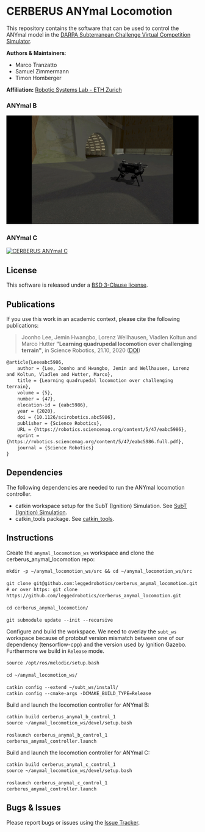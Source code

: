 # CERBERUS ANYmal Locomotion
This repository contains the software that can be used to control the ANYmal model in the  [DARPA Subterranean Challenge Virtual Competition Simulator](https://github.com/osrf/subt/wiki).

**Authors & Maintainers**:
  * Marco Tranzatto
  * Samuel Zimmermann
  * Timon Homberger

**Affiliation:** [Robotic Systems Lab - ETH Zurich](https://rsl.ethz.ch/the-lab.html)
### ANYmal B
[![CERBERUS ANYmal B](doc/cerberus_anymal_b.gif)](doc/cerberus_anymal_b.gif)
### ANYmal C
[![CERBERUS ANYmal C](doc/cerberus_anymal_c.gif)](doc/cerberus_anymal_c.gif)

## License
This software is released under a [BSD 3-Clause license](LICENSE).

## Publications
If you use this work in an academic context, please cite the following publications:

> Joonho Lee,  Jemin Hwangbo,  Lorenz Wellhausen,  Vladlen Koltun and Marco Hutter
> **"Learning quadrupedal locomotion over challenging terrain"**,
> in Science Robotics, 21.10, 2020 ([DOI](https://robotics.sciencemag.org/content/5/47/eabc5986))

    @article{Leeeabc5986,
  	    author = {Lee, Joonho and Hwangbo, Jemin and Wellhausen, Lorenz and Koltun, Vladlen and Hutter, Marco},
      	title = {Learning quadrupedal locomotion over challenging terrain},
      	volume = {5},
      	number = {47},
      	elocation-id = {eabc5986},
      	year = {2020},
      	doi = {10.1126/scirobotics.abc5986},
      	publisher = {Science Robotics},
      	URL = {https://robotics.sciencemag.org/content/5/47/eabc5986},
      	eprint = {https://robotics.sciencemag.org/content/5/47/eabc5986.full.pdf},
      	journal = {Science Robotics}
    }

## Dependencies
The following dependencies are needed to run the ANYmal locomotion controller.
* catkin workspace setup for the SubT (Ignition) Simulation. See [SubT (Ignition) Simulation](https://github.com/osrf/subt/wiki/Catkin%20System%20Setup).
* catkin_tools package. See [catkin_tools](https://catkin-tools.readthedocs.io/en/latest/installing.html).

## Instructions
Create the `anymal_locomotion_ws` workspace and clone the cerberus_anymal_locomotion repo:
```
mkdir -p ~/anymal_locomotion_ws/src && cd ~/anymal_locomotion_ws/src

git clone git@github.com:leggedrobotics/cerberus_anymal_locomotion.git # or over https: git clone https://github.com/leggedrobotics/cerberus_anymal_locomotion.git

cd cerberus_anymal_locomotion/

git submodule update --init --recursive
```

Configure and build the workspace. We need to overlay the `subt_ws` workspace because of protobuf version mismatch between one of our dependency (tensorflow-cpp) and the version used by Ignition Gazebo. Furthermore we build in `Release` mode.
```
source /opt/ros/melodic/setup.bash

cd ~/anymal_locomotion_ws/

catkin config --extend ~/subt_ws/install/
catkin config --cmake-args -DCMAKE_BUILD_TYPE=Release
```

Build and launch the locomotion controller for ANYmal B:
```
catkin build cerberus_anymal_b_control_1
source ~/anymal_locomotion_ws/devel/setup.bash

roslaunch cerberus_anymal_b_control_1 cerberus_anymal_controller.launch
```
Build and launch the locomotion controller for ANYmal C:
```
catkin build cerberus_anymal_c_control_1
source ~/anymal_locomotion_ws/devel/setup.bash

roslaunch cerberus_anymal_c_control_1 cerberus_anymal_controller.launch
```

## Bugs & Issues
Please report bugs or issues using the [Issue Tracker](https://github.com/leggedrobotics/cerberus_anymal_locomotion/issues).
